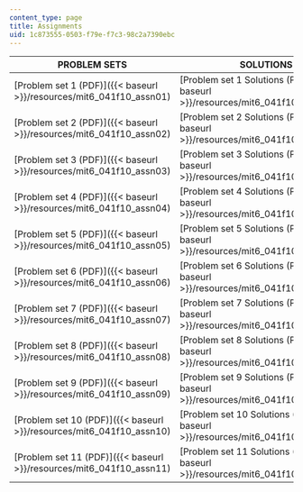```yaml
---
content_type: page
title: Assignments
uid: 1c873555-0503-f79e-f7c3-98c2a7390ebc
---
```


| PROBLEM SETS | SOLUTIONS |
| --- | --- |
| [Problem set 1 (PDF)]({{< baseurl >}}/resources/mit6_041f10_assn01) | [Problem set 1 Solutions (PDF)]({{< baseurl >}}/resources/mit6_041f10_assn01_sol) |
| [Problem set 2 (PDF)]({{< baseurl >}}/resources/mit6_041f10_assn02) | [Problem set 2 Solutions (PDF)]({{< baseurl >}}/resources/mit6_041f10_assn02_sol) |
| [Problem set 3 (PDF)]({{< baseurl >}}/resources/mit6_041f10_assn03) | [Problem set 3 Solutions (PDF)]({{< baseurl >}}/resources/mit6_041f10_assn03_sol) |
| [Problem set 4 (PDF)]({{< baseurl >}}/resources/mit6_041f10_assn04) | [Problem set 4 Solutions (PDF)]({{< baseurl >}}/resources/mit6_041f10_assn04_sol) |
| [Problem set 5 (PDF)]({{< baseurl >}}/resources/mit6_041f10_assn05) | [Problem set 5 Solutions (PDF)]({{< baseurl >}}/resources/mit6_041f10_assn05_sol) |
| [Problem set 6 (PDF)]({{< baseurl >}}/resources/mit6_041f10_assn06) | [Problem set 6 Solutions (PDF)]({{< baseurl >}}/resources/mit6_041f10_assn06_sol) |
| [Problem set 7 (PDF)]({{< baseurl >}}/resources/mit6_041f10_assn07) | [Problem set 7 Solutions (PDF)]({{< baseurl >}}/resources/mit6_041f10_assn07_sol) |
| [Problem set 8 (PDF)]({{< baseurl >}}/resources/mit6_041f10_assn08) | [Problem set 8 Solutions (PDF)]({{< baseurl >}}/resources/mit6_041f10_assn08_sol) |
| [Problem set 9 (PDF)]({{< baseurl >}}/resources/mit6_041f10_assn09) | [Problem set 9 Solutions (PDF)]({{< baseurl >}}/resources/mit6_041f10_assn09_sol) |
| [Problem set 10 (PDF)]({{< baseurl >}}/resources/mit6_041f10_assn10) | [Problem set 10 Solutions (PDF)]({{< baseurl >}}/resources/mit6_041f10_assn10_sol) |
| [Problem set 11 (PDF)]({{< baseurl >}}/resources/mit6_041f10_assn11) | [Problem set 11 Solutions (PDF)]({{< baseurl >}}/resources/mit6_041f10_assn11_sol)
